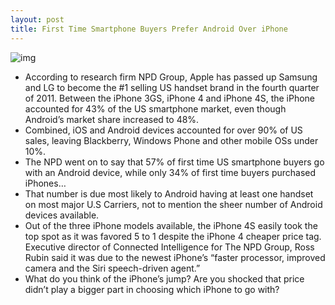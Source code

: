 ```yaml
---
layout: post
title: First Time Smartphone Buyers Prefer Android Over iPhone
---
```

![img](http://media.idownloadblog.com/wp-content/uploads/2012/02/operating-system-share-new-buyers.png)
* According to research firm NPD Group, Apple has passed up Samsung and LG to become the #1 selling US handset brand in the fourth quarter of 2011. Between the iPhone 3GS, iPhone 4 and iPhone 4S, the iPhone accounted for 43% of the US smartphone market, even though Android’s market share increased to 48%.
* Combined, iOS and Android devices accounted for over 90% of US sales, leaving Blackberry, Windows Phone and other mobile OSs under 10%.
* The NPD went on to say that 57% of first time US smartphone buyers go with an Android device, while only 34% of first time buyers purchased iPhones…
* That number is due most likely to Android having at least one handset on most major U.S Carriers, not to mention the sheer number of Android devices available.
* Out of the three iPhone models available, the iPhone 4S easily took the top spot as it was favored 5 to 1 despite the iPhone 4 cheaper price tag. Executive director of Connected Intelligence for The NPD Group, Ross Rubin said it was due to the newest iPhone’s “faster processor, improved camera and the Siri speech-driven agent.”
* What do you think of the iPhone’s jump? Are you shocked that price didn’t play a bigger part in choosing which iPhone to go with?

